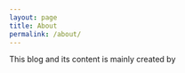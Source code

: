 ```yaml
---
layout: page
title: About
permalink: /about/
---
```


This blog and its content is mainly created by 
